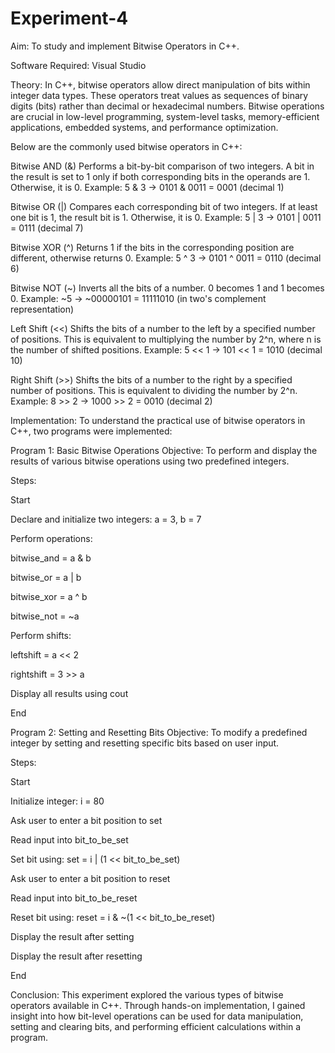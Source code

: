# Experiment-4
Aim: To study and implement Bitwise Operators in C++.

Software Required: Visual Studio

Theory: In C++, bitwise operators allow direct manipulation of bits within integer data types. These operators treat values as sequences of binary digits (bits) rather than decimal or hexadecimal numbers. Bitwise operations are crucial in low-level programming, system-level tasks, memory-efficient applications, embedded systems, and performance optimization.

Below are the commonly used bitwise operators in C++:

Bitwise AND (&) Performs a bit-by-bit comparison of two integers. A bit in the result is set to 1 only if both corresponding bits in the operands are 1. Otherwise, it is 0. Example: 5 & 3 → 0101 & 0011 = 0001 (decimal 1)

Bitwise OR (|) Compares each corresponding bit of two integers. If at least one bit is 1, the result bit is 1. Otherwise, it is 0. Example: 5 | 3 → 0101 | 0011 = 0111 (decimal 7)

Bitwise XOR (^) Returns 1 if the bits in the corresponding position are different, otherwise returns 0. Example: 5 ^ 3 → 0101 ^ 0011 = 0110 (decimal 6)

Bitwise NOT (~) Inverts all the bits of a number. 0 becomes 1 and 1 becomes 0. Example: ~5 → ~00000101 = 11111010 (in two's complement representation)

Left Shift (<<) Shifts the bits of a number to the left by a specified number of positions. This is equivalent to multiplying the number by 2^n, where n is the number of shifted positions. Example: 5 << 1 → 101 << 1 = 1010 (decimal 10)

Right Shift (>>) Shifts the bits of a number to the right by a specified number of positions. This is equivalent to dividing the number by 2^n. Example: 8 >> 2 → 1000 >> 2 = 0010 (decimal 2)

Implementation: To understand the practical use of bitwise operators in C++, two programs were implemented:

Program 1: Basic Bitwise Operations Objective: To perform and display the results of various bitwise operations using two predefined integers.

Steps:

Start

Declare and initialize two integers: a = 3, b = 7

Perform operations:

bitwise_and = a & b

bitwise_or = a | b

bitwise_xor = a ^ b

bitwise_not = ~a

Perform shifts:

leftshift = a << 2

rightshift = 3 >> a

Display all results using cout

End

Program 2: Setting and Resetting Bits Objective: To modify a predefined integer by setting and resetting specific bits based on user input.

Steps:

Start

Initialize integer: i = 80

Ask user to enter a bit position to set

Read input into bit_to_be_set

Set bit using: set = i | (1 << bit_to_be_set)

Ask user to enter a bit position to reset

Read input into bit_to_be_reset

Reset bit using: reset = i & ~(1 << bit_to_be_reset)

Display the result after setting

Display the result after resetting

End

Conclusion: This experiment explored the various types of bitwise operators available in C++. Through hands-on implementation, I gained insight into how bit-level operations can be used for data manipulation, setting and clearing bits, and performing efficient calculations within a program.
